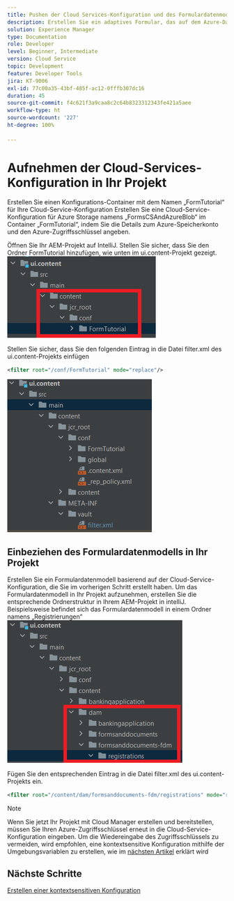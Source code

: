 ```yaml
---
title: Pushen der Cloud Services-Konfiguration und des Formulardatenmodells in die Cloud-Instanz
description: Erstellen Sie ein adaptives Formular, das auf dem Azure-Datenmodell zur Datenspeicherung basiert, und pushen Sie es in die Cloud-Instanz.
solution: Experience Manager
type: Documentation
role: Developer
level: Beginner, Intermediate
version: Cloud Service
topic: Development
feature: Developer Tools
jira: KT-9006
exl-id: 77c00a35-43bf-485f-ac12-0fffb307dc16
duration: 45
source-git-commit: f4c621f3a9caa8c2c64b8323312343fe421a5aee
workflow-type: ht
source-wordcount: '227'
ht-degree: 100%

---
```


# Aufnehmen der Cloud-Services-Konfiguration in Ihr Projekt

Erstellen Sie einen Konfigurations-Container mit dem Namen „FormTutorial“ für Ihre Cloud-Service-Konfiguration
Erstellen Sie eine Cloud-Service-Konfiguration für Azure Storage namens „FormsCSAndAzureBlob“ im Container „FormTutorial“, indem Sie die Details zum Azure-Speicherkonto und den Azure-Zugriffsschlüssel angeben.

Öffnen Sie Ihr AEM-Projekt auf IntelliJ. Stellen Sie sicher, dass Sie den Ordner FormTutorial hinzufügen, wie unten im ui.content-Projekt gezeigt.
![cloud-services-configuration](assets/cloud-services-configuration.png)

Stellen Sie sicher, dass Sie den folgenden Eintrag in die Datei filter.xml des ui.content-Projekts einfügen

```xml
<filter root="/conf/FormTutorial" mode="replace"/>
```

![filter-xml](assets/ui-content-filter.png)

## Einbeziehen des Formulardatenmodells in Ihr Projekt

Erstellen Sie ein Formulardatenmodell basierend auf der Cloud-Service-Konfiguration, die Sie im vorherigen Schritt erstellt haben. Um das Formulardatenmodell in Ihr Projekt aufzunehmen, erstellen Sie die entsprechende Ordnerstruktur in Ihrem AEM-Projekt in intelliJ. Beispielsweise befindet sich das Formulardatenmodell in einem Ordner namens „Registrierungen“
![fdm-content](assets/ui-content-fdm.png)

Fügen Sie den entsprechenden Eintrag in die Datei filter.xml des ui.content-Projekts ein.

```xml
<filter root="/content/dam/formsanddocuments-fdm/registrations" mode="replace"/>
```


>[!NOTE]
>
>Wenn Sie jetzt Ihr Projekt mit Cloud Manager erstellen und bereitstellen, müssen Sie Ihren Azure-Zugriffsschlüssel erneut in die Cloud-Service-Konfiguration eingeben. Um die Wiedereingabe des Zugriffsschlüssels zu vermeiden, wird empfohlen, eine kontextsensitive Konfiguration mithilfe der Umgebungsvariablen zu erstellen, wie im [nächsten Artikel](./context-aware-fdm.md) erklärt wird

## Nächste Schritte

[Erstellen einer kontextsensitiven Konfiguration](./context-aware-fdm.md)
